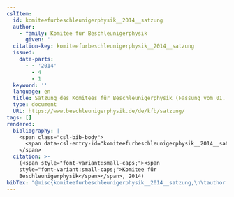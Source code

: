```yaml
---
cslItem:
  id: komiteefurbeschleunigerphysik__2014__satzung
  author:
    - family: Komitee für Beschleunigerphysik
      given: ''
  citation-key: komiteefurbeschleunigerphysik__2014__satzung
  issued:
    date-parts:
      - - '2014'
        - 4
        - 1
  keyword: ''
  language: en
  title: Satzung des Komitees für Beschleunigerphysik (Fassung vom 01. April 2014)
  type: document
  URL: https://www.beschleunigerphysik.de/de/kfb/satzung/
tags: []
rendered:
  bibliography: |-
    <span class="csl-bib-body">
      <span data-csl-entry-id="komiteefurbeschleunigerphysik__2014__satzung" class="csl-entry"><span class='author-bib'>Komitee für Beschleunigerphysik</span>. <span class='date-bib'>(2014)</span>. <span class='title'><i><b><span style="font-style:normal;">Satzung des Komitees für Beschleunigerphysik (Fassung vom 01. April 2014)</span></b></i></span>. <span class='URL'><a href='https://www.beschleunigerphysik.de/de/kfb/satzung/'>LINK</a></span></span>
    </span>
  citation: >-
    (<span style="font-variant:small-caps;"><span
    style="font-variant:small-caps;">Komitee für
    Beschleunigerphysik</span></span>, 2014)
bibTex: "@misc{komiteefurbeschleunigerphysik__2014__satzung,\n\tauthor = {{Komitee für Beschleunigerphysik}},\n\tyear = {2014},\n\tmonth = {apr 1},\n\ttitle = {Satzung des {Komitees} f{\\\" u}r {Beschleunigerphysik} ({Fassung} vom 01. {April} 2014)},\n\turl = {https://www.beschleunigerphysik.de/de/kfb/satzung/},\n\thowpublished = {https://www.beschleunigerphysik.de/de/kfb/satzung/},\n}\n\n"
---
```

